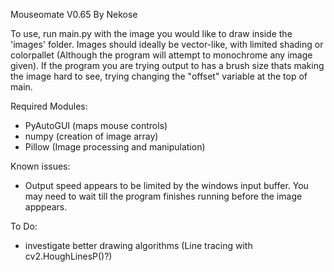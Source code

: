 Mouseomate V0.65
By Nekose


To use, run main.py with the image you would like to draw inside the 'images' folder. Images should ideally be vector-like, with limited shading or colorpallet (Although the program will attempt to monochrome any image given). If the program you are trying output to has a brush size thats making the image hard to see, trying changing the "offset" variable at the top of main.

Required Modules:
* PyAutoGUI (maps mouse controls)
* numpy (creation of image array)
* Pillow (Image processing and manipulation)

Known issues:
* Output speed appears to be limited by the windows input buffer. You may need to wait till the program finishes running before the image apppears.

To Do:
* investigate better drawing algorithms (Line tracing with cv2.HoughLinesP()?)
